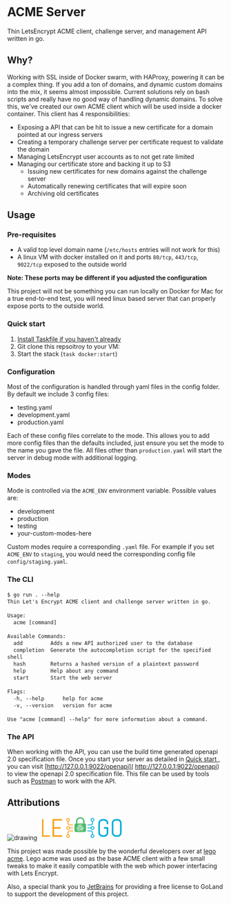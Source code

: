 # ACME Server

Thin LetsEncrypt ACME client, challenge server, and management API written in go.

## Why?

Working with SSL inside of Docker swarm, with HAProxy, powering it can be a complex
thing. If you add a ton of domains, and dynamic custom domains into the mix, it
seems almost impossible. Current solutions rely on bash scripts and really have
no good way of handling dynamic domains. To solve this, we've created our own ACME
client which will be used inside a docker container. This client has 4
responsibilities:

- Exposing a API that can be hit to issue a new certificate for a domain pointed at
  our ingress servers
- Creating a temporary challenge server per certificate request to validate the domain
- Managing LetsEncrypt user accounts as to not get rate limited
- Managing our certificate store and backing it up to S3
  - Issuing new certificates for new domains against the challenge server
  - Automatically renewing certificates that will expire soon
  - Archiving old certificates

## Usage

### Pre-requisites

- A valid top level domain name (`/etc/hosts` entries will not work for this)
- A linux VM with docker installed on it and ports `80/tcp`, `443/tcp`, `9022/tcp`
  exposed to the outside world

**Note: These ports may be different if you adjusted the configuration**

This project will not be something you can run locally on Docker for Mac for a true
end-to-end test, you will need linux based server that can properly expose ports to
the outside world.

### Quick start

1. [Install Taskfile if you haven't already](https://taskfile.dev/installation/)
2. Git clone this repsoitroy to your VM:
3. Start the stack (`task docker:start`)

### Configuration

Most of the configuration is handled through yaml files in the config folder.
By default we include 3 config files:

- testing.yaml
- development.yaml
- production.yaml

Each of these config files correlate to the mode. This allows you to add more
config files than the defaults included, just ensure you set the mode to the
name you gave the file. All files other than `production.yaml` will start the
server in debug mode with additional logging.

### Modes

Mode is controlled via the `ACME_ENV` environment variable. Possible values are:

- development
- production
- testing
- your-custom-modes-here

Custom modes require a corresponding `.yaml` file. For example if you set `ACME_ENV` 
to `staging`, you would need the corresponding config file `config/staging.yaml`.

### The CLI

```text
$ go run . --help
Thin Let's Encrypt ACME client and challenge server written in go.

Usage:
  acme [command]

Available Commands:
  add         Adds a new API authorized user to the database
  completion  Generate the autocompletion script for the specified shell
  hash        Returns a hashed version of a plaintext password
  help        Help about any command
  start       Start the web server

Flags:
  -h, --help      help for acme
  -v, --version   version for acme

Use "acme [command] --help" for more information about a command.
```

### The API

When working with the API, you can use the build time generated openapi 2.0 
specification  file. Once you start your server as detailed in [Quick start
](#quick-start), you can visit [http://127.0.0.1:9022/openapi](
http://127.0.0.1:9022/openapi) to view the openapi 2.0 specification file. 
This file can be used by tools such as [Postman](https://www.postman.com/)
to work with the API.

## Attributions

<p float="left">
<img src="https://plugins.jetbrains.com/static/versions/22143/jetbrains-simple.svg" alt="drawing" width="100"/>
<img src="https://github.com/go-acme/lego/raw/master/docs/static/images/lego-logo.min.svg" alt="Lego ACME Logo" width="200"/>
</p>

This project was made possible by the wonderful developers over at [lego
acme](https://github.com/go-acme/lego). Lego acme was used as the base
ACME client with a few small tweaks to make it easily compatible with the web
which power interfacing with Lets Encrypt.

Also, a special thank you to [JetBrains](https://jb.gg/OpenSourceSupport) for 
providing a free license to GoLand to support the development of this project.

